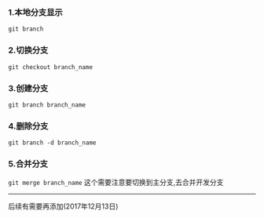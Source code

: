 ### 1.本地分支显示
`git branch`
### 2.切换分支
`git checkout branch_name`
### 3.创建分支
`git branch branch_name`
### 4.删除分支
`git branch -d branch_name`
### 5.合并分支
`git merge branch_name`
这个需要注意要切换到主分支,去合并开发分支

----
后续有需要再添加(2017年12月13日)

